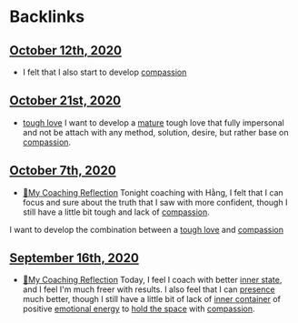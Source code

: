 
# Backlinks
## [October 12th, 2020](<October 12th, 2020.md>)
- I felt that I also start to develop [compassion](<compassion.md>)

## [October 21st, 2020](<October 21st, 2020.md>)
- [tough love](<tough love.md>) I want to develop a [mature](<mature.md>) tough love that fully impersonal and not be attach with any method, solution, desire, but rather base on [compassion](<compassion.md>).

## [October 7th, 2020](<October 7th, 2020.md>)
- [🌱My Coaching Reflection](<🌱My Coaching Reflection.md>) Tonight coaching with Hằng, I felt that I can focus and sure about the truth that I saw with more confident, though I still have a little bit tough and lack of [compassion](<compassion.md>).

I want to develop the combination between a [tough love](<tough love.md>) and [compassion](<compassion.md>)

## [September 16th, 2020](<September 16th, 2020.md>)
- [🌱My Coaching Reflection](<🌱My Coaching Reflection.md>) Today, I feel I coach with better [inner state](<inner state.md>), and I feel I'm much freer with results. I also feel that I can [presence](<presence.md>) much better, though I still have a little bit of lack of [inner container](<inner container.md>) of positive [emotional energy](<emotional energy.md>) to [hold the space](<hold the space.md>) with [compassion](<compassion.md>).

